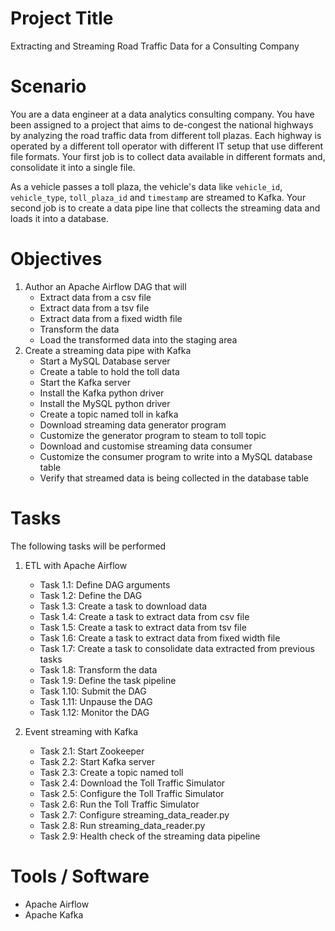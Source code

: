 # Project Title
Extracting and Streaming Road Traffic Data for a Consulting Company

# Scenario
You are a data engineer at a data analytics consulting company. You have been assigned to a project that aims to de-congest the national highways by analyzing the road traffic data from different toll plazas. Each highway is operated by a different toll operator with different IT setup that use different file formats. Your first job is to collect data available in different formats and, consolidate it into a single file.

As a vehicle passes a toll plaza, the vehicle's data like `vehicle_id`, `vehicle_type`, `toll_plaza_id` and `timestamp` are streamed to Kafka. Your second job is to create a data pipe line that collects the streaming data and loads it into a database.

# Objectives
1. Author an Apache Airflow DAG that will
   - Extract data from a csv file
   - Extract data from a tsv file
   - Extract data from a fixed width file
   - Transform the data
   - Load the transformed data into the staging area
2. Create a streaming data pipe with Kafka
   - Start a MySQL Database server
   - Create a table to hold the toll data
   - Start the Kafka server
   - Install the Kafka python driver
   - Install the MySQL python driver
   - Create a topic named toll in kafka
   - Download streaming data generator program
   - Customize the generator program to steam to toll topic
   - Download and customise streaming data consumer
   - Customize the consumer program to write into a MySQL database table
   - Verify that streamed data is being collected in the database table

# Tasks
The following tasks will be performed
1. ETL with Apache Airflow
   - Task 1.1: Define DAG arguments
   - Task 1.2: Define the DAG
   - Task 1.3: Create a task to download data
   - Task 1.4: Create a task to extract data from csv file
   - Task 1.5: Create a task to extract data from tsv file
   - Task 1.6: Create a task to extract data from fixed width file
   - Task 1.7: Create a task to consolidate data extracted from previous tasks
   - Task 1.8: Transform the data
   - Task 1.9: Define the task pipeline
   - Task 1.10: Submit the DAG
   - Task 1.11: Unpause the DAG
   - Task 1.12: Monitor the DAG

2. Event streaming with Kafka
   - Task 2.1: Start Zookeeper
   - Task 2.2: Start Kafka server
   - Task 2.3: Create a topic named toll
   - Task 2.4: Download the Toll Traffic Simulator
   - Task 2.5: Configure the Toll Traffic Simulator
   - Task 2.6: Run the Toll Traffic Simulator
   - Task 2.7: Configure streaming_data_reader.py
   - Task 2.8: Run streaming_data_reader.py
   - Task 2.9: Health check of the streaming data pipeline
  
# Tools / Software
- Apache Airflow
- Apache Kafka
